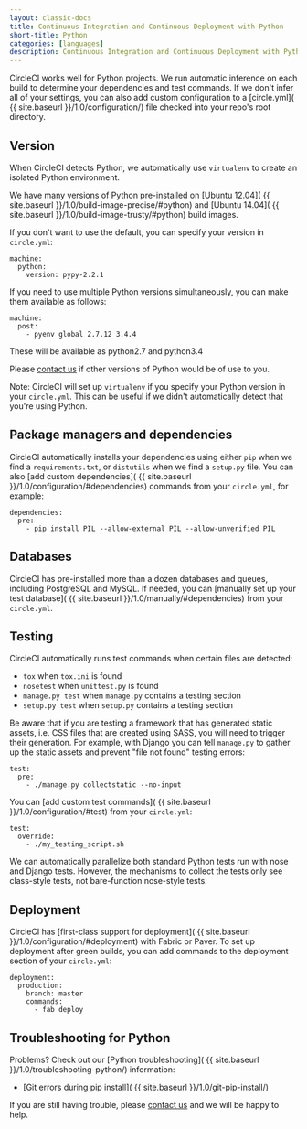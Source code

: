```yaml
---
layout: classic-docs
title: Continuous Integration and Continuous Deployment with Python
short-title: Python
categories: [languages]
description: Continuous Integration and Continuous Deployment with Python
---
```


CircleCI works well for Python projects. We run automatic inference on each
build to determine your dependencies and test commands. If we don't infer all
of your settings, you can also add custom configuration to a
[circle.yml]( {{ site.baseurl }}/1.0/configuration/) file checked into your repo's root directory.

## Version

When CircleCI detects Python, we automatically use `virtualenv` to create an isolated Python environment.

We have many versions of Python pre-installed on [Ubuntu 12.04]( {{ site.baseurl }}/1.0/build-image-precise/#python) and [Ubuntu 14.04]( {{ site.baseurl }}/1.0/build-image-trusty/#python) build images.

If you don't want to use the default, you can specify your version in `circle.yml`:

```
machine:
  python:
    version: pypy-2.2.1
```

If you need to use multiple Python versions simultaneously, you can make them available as follows:

```
machine:
  post:
    - pyenv global 2.7.12 3.4.4
```
These will be available as python2.7 and python3.4

Please [contact us](mailto:support@circleci.com) if other versions of Python
would be of use to you.

<span class='label label-info'>Note:</span>
CircleCI will set up `virtualenv` if you specify your Python version in your `circle.yml`.
This can be useful if we didn't automatically detect that you're using Python.

## Package managers and dependencies

CircleCI automatically installs your dependencies using either `pip` when we find
a `requirements.txt`, or `distutils` when we find a `setup.py` file. You can
also [add custom dependencies]( {{ site.baseurl }}/1.0/configuration/#dependencies) commands from
your `circle.yml`, for example:

```
dependencies:
  pre:
    - pip install PIL --allow-external PIL --allow-unverified PIL
```

## Databases

CircleCI has pre-installed more than a dozen databases and queues, including PostgreSQL and
MySQL. If needed, you can
[manually set up your test database]( {{ site.baseurl }}/1.0/manually/#dependencies) from your
`circle.yml`.

## Testing

CircleCI automatically runs test commands when certain files are detected:

- `tox` when `tox.ini` is found
- `nosetest` when `unittest.py` is found
- `manage.py test` when `manage.py` contains a testing section
- `setup.py test` when `setup.py` contains a testing section

Be aware that if you are testing a framework that has generated static assets, i.e. CSS files
that are created using SASS, you will need to trigger their generation. For example, with Django
you can tell `manage.py` to gather up the static assets and prevent "file not found" testing errors:

```
test:
  pre:
    - ./manage.py collectstatic --no-input
```

You can [add custom test commands]( {{ site.baseurl }}/1.0/configuration/#test) from your `circle.yml`:

```
test:
  override:
    - ./my_testing_script.sh
```

We can automatically parallelize both standard Python tests run with nose and
Django tests. However, the mechanisms to collect the tests only see class-style
tests, not bare-function nose-style tests.

## Deployment

CircleCI has [first-class support for deployment]( {{ site.baseurl }}/1.0/configuration/#deployment)
with Fabric or Paver. To set up deployment after green builds, you can add
commands to the deployment section of your `circle.yml`:

```
deployment:
  production:
    branch: master
    commands:
      - fab deploy
```

## Troubleshooting for Python

Problems? Check out our [Python troubleshooting]( {{ site.baseurl }}/1.0/troubleshooting-python/)
information:

* [Git errors during pip install]( {{ site.baseurl }}/1.0/git-pip-install/)

If you are still having trouble, please [contact us](mailto:support@circleci.com)
and we will be happy to help.
